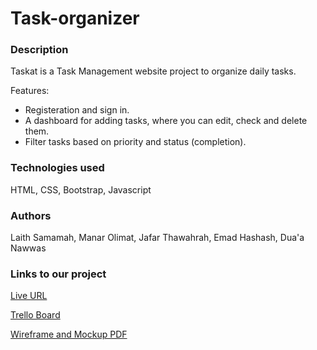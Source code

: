 # Task-organizer

### Description

Taskat is a Task Management website project to organize daily tasks.

Features:

- Registeration and sign in.
- A dashboard for adding tasks, where you can edit, check and delete them.
- Filter tasks based on priority and status (completion).

### Technologies used

HTML, CSS, Bootstrap, Javascript

### Authors

Laith Samamah, Manar Olimat, Jafar Thawahrah,
Emad Hashash, Dua'a Nawwas

### Links to our project

[Live URL](https://emad-hash.github.io/Task-Organizeremad/)

[Trello Board](https://trello.com/b/S7YLUtou/task-management-project#)

[Wireframe and Mockup PDF](https://github.com/DuaaNawwas/Taskat/files/9438345/Home.page.w_merged.pdf)
